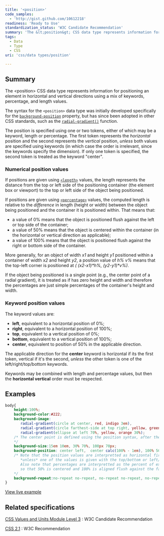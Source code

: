 ```yaml
---
title: '<position>'
code_samples:
  - 'http://gist.github.com/10612218'
readiness: 'Ready to Use'
standardization_status: 'W3C Candidate Recommendation'
summary: 'The &lt;position&gt; CSS data type represents information for positioning an element in horizontal and vertical directions using a mix of keywords, percentage, and length values.'
tags:
  - Data
  - Type
  - CSS
uri: 'css/data types/position'

---
```

## Summary

The &lt;position&gt; CSS data type represents information for positioning an element in horizontal and vertical directions using a mix of keywords, percentage, and length values.

 The syntax for the `<position>` data type was initially developed specifically for the [`background-position`](/css/properties/background-position) property, but has since been adopted in other CSS standards, such as the [`radial-gradient()`](/css/functions/radial-gradient) function.

The position is specified using one or two tokens, either of which may be a keyword, length or percentage. The first token represents the *horizontal* position and the second represents the *vertical* position, *unless* both values are specified using keywords (in which case the order is irrelevant, since the keywords specify the dimension). If only one token is specified, the second token is treated as the keyword "center".

### Numerical position values

If positions are given using [`<length>`](/css/data_types/length) values, the length represents the distance from the top or left side of the positioning container (the element box or viewport) to the top or left side of the object being positioned.

If positions are given using [`<percentage>`](/css/data_types/percentage) values, the computed length is relative to the *difference* in length (height or width) between the object being positioned and the container it is positioned within. That means that:

-   a value of 0% means that the object is positioned flush against the left or top side of the container;
-   a value of 50% means that the object is centered within the container (in the horizontal or vertical direction as applicable);
-   a value of 100% means that the object is positioned flush against the right or bottom side of the container.

More generally, for an object of width *x1* and height *y1* positioned within a container of width *x2* and height *y2*, a position value of *h% v%* means that the top-left corner is positioned at *( (x2-x1)\*h%, (y2-y1)\*v%)*.

If the object being positioned is a single point (e.g., the center point of a radial gradient), it is treated as if has zero height and width and therefore the percentages are just simple percentages of the container's height and width.

### Keyword position values

The keyword values are:

-   **left**, equivalent to a horizontal position of 0%;
-   **right**, equivalent to a horizontal position of 100%;
-   **top**, equivalent to a vertical position of 0%;
-   **bottom**, equivalent to a vertical position of 100%;
-   **center**, equivalent to position of 50% in the applicable direction.

The applicable direction for the **center** keyword is horizontal if its the first token, vertical if it's the second, *unless* the other token is one of the left/right/top/bottom keywords.

Keywords may be combined with length and percentage values, but then the **horizontal vertical** order must be respected.

## Examples

``` css
body{
    height:100%;
    background-color:#222;
    background-image:
       radial-gradient(circle at center, red, indigo 3em),
       radial-gradient(circle farthest-side at top right, yellow, green 90%, blue),
       radial-gradient(ellipse at left 70%, yellow, orange 30%);
    /* The center point is defined using the position syntax, after the "at" keyword.
    */
    background-size:15em 10em, 30% 70%, 100px 70px;
    background-position: center left,  center calc(100% - 1em), 100% 50%;
    /* Note that the position values are interpretted as horizontal first then vertical
       *unless* one of the values is given with the top/bottom or left/right keywords.
       Also note that percentages are interpretted as the percent of extra space,
       so that 50% is centered and 100% is aligned flush against the far edge.
    */
    background-repeat:no-repeat no-repeat, no-repeat no-repeat, no-repeat no-repeat;
}
```

[View live example](http://code.webplatform.org/gist/10612218)

## Related specifications

[CSS Values and Units Module Level 3](http://www.w3.org/TR/css3-values/#position)
:   W3C Candidate Recommendation

[CSS 2.1](http://www.w3.org/TR/CSS21/colors.html#propdef-background-position)
:   W3C Recommendation
